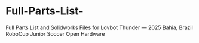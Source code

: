 # Full-Parts-List-
Full Parts List and Solidworks Files for Lovbot Thunder — 2025 Bahia, Brazil RoboCup Junior Soccer Open Hardware
